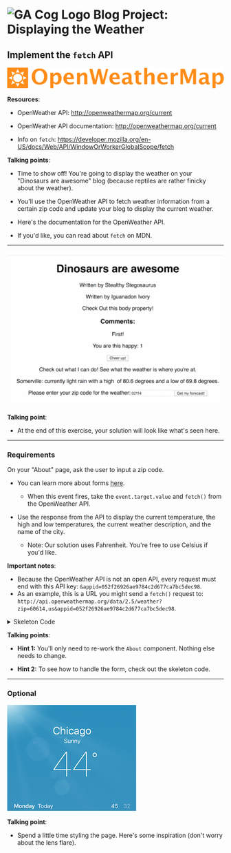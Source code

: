 # ![GA Cog Logo](https://ga-dash.s3.amazonaws.com/production/assets/logo-9f88ae6c9c3871690e33280fcf557f33.png) Blog Project: Displaying the Weather

## Implement the `fetch` API

 ![logo](assets/open-weather-map-logo.png)

**Resources**:

- OpenWeather API: http://openweathermap.org/current

- OpenWeather API documentation: http://openweathermap.org/current

- Info on `fetch`: https://developer.mozilla.org/en-US/docs/Web/API/WindowOrWorkerGlobalScope/fetch

<aside class="notes">

**Talking points**:

- Time to show off! You're going to display the weather on your "Dinosaurs are awesome" blog (because reptiles are rather finicky about the weather).

- You'll use the OpenWeather API to fetch weather information from a certain zip code and update your blog to display the current weather.

- Here's the documentation for the OpenWeather API.

- If you'd like, you can read about `fetch` on MDN.

</aside>

---

![Solution for Project](assets/dino-blog-weather.png)

<aside class="notes">

**Talking point**:

- At the end of this exercise, your solution will look like what's seen here.

</aside>

---

### Requirements

On your "About" page, ask the user to input a zip code.

- You can learn more about forms [here](https://facebook.github.io/react/docs/forms.html).
  - When this event fires, take the `event.target.value` and `fetch()` from the OpenWeather API.

- Use the response from the API to display the current temperature, the high and low temperatures, the current weather description, and the name of the city.
  - Note: Our solution uses Fahrenheit. You're free to use Celsius if you'd like.

**Important notes**:

- Because the OpenWeather API is not an open API, every request must end with this API key:  `&appid=052f26926ae9784c2d677ca7bc5dec98`.
- As an example, this is a URL you might send a `fetch()` request to: `http://api.openweathermap.org/data/2.5/weather?zip=60614,us&appid=052f26926ae9784c2d677ca7bc5dec98`.

<details>
  <summary>Skeleton Code</summary>

  ```js
import React, { Component } from 'react';

class About extends Component {

  this.state = {
     // your required states here
  }

  handleChange = (event) => {
    this.setState({zipcode: event.target.value})
    console.log('Your zip code is' + this.state.zipcode)
  }

  handleSubmit = (event) => {
    // your fetch here
    // your state updates go under function(json)
  }

  render() {
    return (
      <div>
        <form onSubmit={this.handleSubmit}>
        <p>
          // display weather information here
        </p>
        <label>
          Please enter your zip code for the weather:
          <input type="text" onChange={this.handleChange} />
        </label>
        <input type="submit" value="Get my forecast!" />
      </form>
      </div>
    )
  }
}


export default About

```

</details>

<aside class="notes">

**Talking points**:

- **Hint 1:** You'll only need to re-work the `About` component. Nothing else needs to change.

- **Hint 2:** To see how to handle the form, check out the skeleton code.

</aside>

---

### Optional


<aside class="notes">

![alt](assets/weather.png)


**Talking point**:

- Spend a little time styling the page. Here's some inspiration (don't worry about the lens flare).
